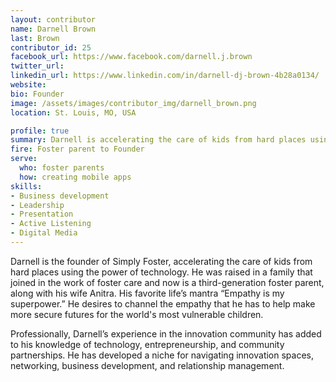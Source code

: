 ```yaml
---
layout: contributor
name: Darnell Brown
last: Brown
contributor_id: 25
facebook_url: https://www.facebook.com/darnell.j.brown
twitter_url: 
linkedin_url: https://www.linkedin.com/in/darnell-dj-brown-4b28a0134/
website: 
bio: Founder
image: /assets/images/contributor_img/darnell_brown.png
location: St. Louis, MO, USA

profile: true
summary: Darnell is accelerating the care of kids from hard places using the power of technology.
fire: Foster parent to Founder
serve:
  who: foster parents
  how: creating mobile apps
skills:
- Business development
- Leadership
- Presentation
- Active Listening
- Digital Media
---
```

Darnell is the founder of Simply Foster, accelerating the care of kids from hard places using the power of technology. He was raised in a family that joined in the work of foster care and now is a third-generation foster parent, along with his wife Anitra. His favorite life’s mantra “Empathy is my superpower.” He desires to channel the empathy that he has to help make more secure futures for the world's most vulnerable children.

Professionally, Darnell’s experience in the innovation community has added to his knowledge of technology, entrepreneurship, and community partnerships. He has developed a niche for navigating innovation spaces, networking, business development, and relationship management.
